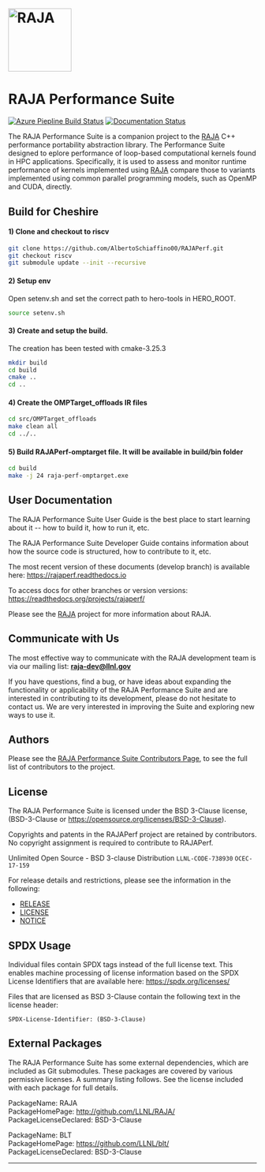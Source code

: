 [comment]: # (#################################################################)
[comment]: # (Copyright 2017-24, Lawrence Livermore National Security, LLC)
[comment]: # (and RAJA Performance Suite project contributors.)
[comment]: # (See the RAJAPerf/LICENSE file for details.)
[comment]: #
[comment]: # (# SPDX-License-Identifier: BSD-3-Clause)
[comment]: # (#################################################################)

# <img src="/tpl/RAJA/share/raja/logo/RAJA_LOGO_Color.png?raw=true" width="128" valign="middle" alt="RAJA"/>

RAJA Performance Suite
======================

[![Azure Piepline Build Status](https://dev.azure.com/llnl/RAJAPerf/_apis/build/status/LLNL.RAJAPerf?branchName=develop)](https://dev.azure.com/llnl/RAJAPerf/_build/latest?definitionId=1&branchName=develop)
[![Documentation Status](https://readthedocs.org/projects/rajaperf/badge/?version=develop)](https://raja.readthedocs.io/en/develop/?badge=develop)

The RAJA Performance Suite is a companion project to the [RAJA] C++ performance
portability abstraction library. The Performance Suite designed to eplore
performance of loop-based computational kernels found in HPC applications.
Specifically, it is used to assess and monitor runtime performance of kernels 
implemented using [RAJA] compare those to variants implemented using common 
parallel programming models, such as OpenMP and CUDA, directly.

Build for Cheshire
-------------------
#### 1) Clone and checkout to riscv
```bash
git clone https://github.com/AlbertoSchiaffino00/RAJAPerf.git
git checkout riscv
git submodule update --init --recursive 
```

#### 2) Setup env
Open setenv.sh and set the correct path to hero-tools in HERO_ROOT.
 ```bash
source setenv.sh
```

#### 3) Create and setup the build.
The creation has been tested with cmake-3.25.3
 ```bash
mkdir build
cd build
cmake .. 
cd .. 
```

#### 4) Create the OMPTarget_offloads IR files
 ```bash
cd src/OMPTarget_offloads
make clean all
cd ../..
```

#### 5) Build RAJAPerf-omptarget file. It will be available in build/bin folder
 ```bash
cd build
make -j 24 raja-perf-omptarget.exe 
```

User Documentation
-------------------

The RAJA Performance Suite User Guide is the best place to start learning 
about it -- how to build it, how to run it, etc. 

The RAJA Performance Suite Developer Guide contains information about 
how the source code is structured, how to contribute to it, etc.

The most recent version of these documents (develop branch) is available here: https://rajaperf.readthedocs.io

To access docs for other branches or version versions: https://readthedocs.org/projects/rajaperf/

Please see the [RAJA] project for more information about RAJA.

Communicate with Us
-------------------

The most effective way to communicate with the RAJA development team
is via our mailing list: **raja-dev@llnl.gov** 

If you have questions, find a bug, or have ideas about expanding the
functionality or applicability of the RAJA Performance Suite and are 
interested in contributing to its development, please do not hesitate to 
contact us. We are very interested in improving the Suite and exploring new 
ways to use it.

Authors
-----------

Please see the [RAJA Performance Suite Contributors Page](https://github.com/LLNL/RAJAPerf/graphs/contributors), to see the full list of contributors to the project.

License
--------

The RAJA Performance Suite is licensed under the BSD 3-Clause license,
(BSD-3-Clause or https://opensource.org/licenses/BSD-3-Clause).

Copyrights and patents in the RAJAPerf project are retained by contributors.
No copyright assignment is required to contribute to RAJAPerf.

Unlimited Open Source - BSD 3-clause Distribution
`LLNL-CODE-738930`  `OCEC-17-159`

For release details and restrictions, please see the information in the
following:
- [RELEASE](./RELEASE)
- [LICENSE](./LICENSE)
- [NOTICE](./NOTICE)

SPDX Usage
-----------

Individual files contain SPDX tags instead of the full license text.
This enables machine processing of license information based on the SPDX
License Identifiers that are available here: https://spdx.org/licenses/

Files that are licensed as BSD 3-Clause contain the following
text in the license header:

    SPDX-License-Identifier: (BSD-3-Clause)

External Packages
------------------

The RAJA Performance Suite has some external dependencies, which are included
as Git submodules. These packages are covered by various permissive licenses.
A summary listing follows. See the license included with each package for
full details.

PackageName: RAJA  
PackageHomePage: http://github.com/LLNL/RAJA/   
PackageLicenseDeclared: BSD-3-Clause

PackageName: BLT  
PackageHomePage: https://github.com/LLNL/blt/  
PackageLicenseDeclared: BSD-3-Clause

* * *

[RAJA]: https://github.com/LLNL/RAJA
[BLT]: https://github.com/LLNL/blt

